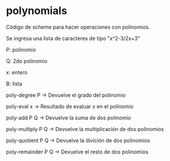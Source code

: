 # polynomials
Código de scheme para hacer operaciones con polinomios.

Se ingresa una lista de caracteres de tipo "x^2-3/2x+3"

P: polinomio

Q: 2do polinomio

x: entero

B: lista

poly-degree P -> Devuelve el grado del polinomio

poly-eval x -> Resultado de evaluar x en el polinomio

poly-add P Q -> Devuelve la suma de dos polinomio

poly-multiply P Q -> Devuelve la multiplicación de dos polinomios

poly-quotient P Q -> Devuelve la divición de dos polinomios

poly-remainder P Q -> Devuelve el resto de dos polinomios
